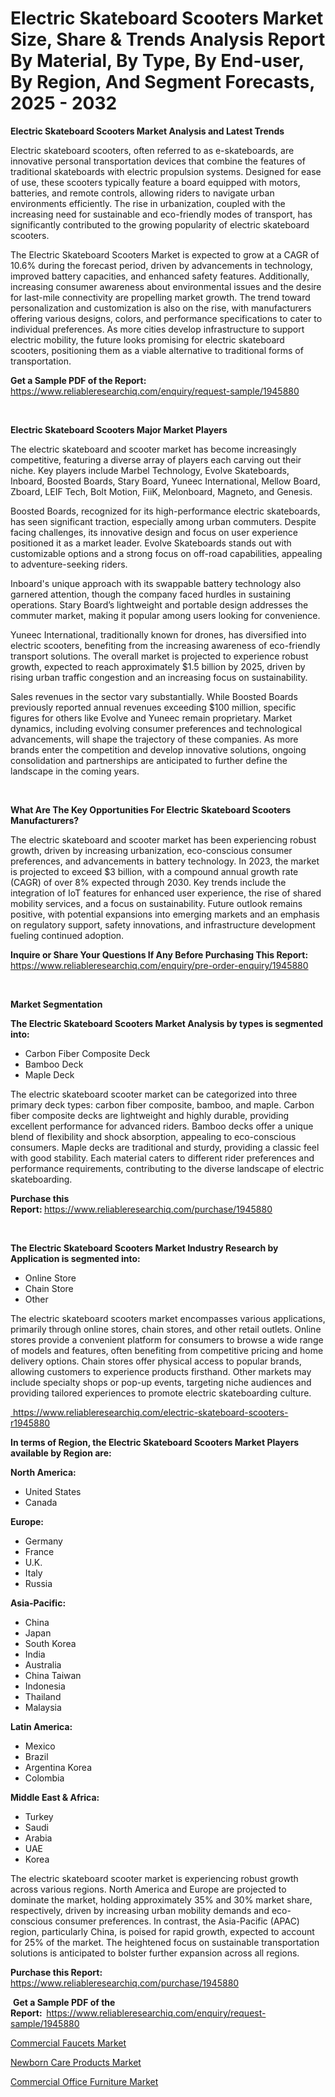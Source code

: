 <p><h1>Electric Skateboard Scooters Market Size, Share & Trends Analysis Report By Material, By Type, By End-user, By Region, And Segment Forecasts, 2025 - 2032</h1></p><p><strong>Electric Skateboard Scooters Market Analysis and Latest Trends</strong></p>
<p><p>Electric skateboard scooters, often referred to as e-skateboards, are innovative personal transportation devices that combine the features of traditional skateboards with electric propulsion systems. Designed for ease of use, these scooters typically feature a board equipped with motors, batteries, and remote controls, allowing riders to navigate urban environments efficiently. The rise in urbanization, coupled with the increasing need for sustainable and eco-friendly modes of transport, has significantly contributed to the growing popularity of electric skateboard scooters.</p><p>The Electric Skateboard Scooters Market is expected to grow at a CAGR of 10.6% during the forecast period, driven by advancements in technology, improved battery capacities, and enhanced safety features. Additionally, increasing consumer awareness about environmental issues and the desire for last-mile connectivity are propelling market growth. The trend toward personalization and customization is also on the rise, with manufacturers offering various designs, colors, and performance specifications to cater to individual preferences. As more cities develop infrastructure to support electric mobility, the future looks promising for electric skateboard scooters, positioning them as a viable alternative to traditional forms of transportation.</p></p>
<p><strong>Get a Sample PDF of the Report:&nbsp;</strong> <a href="https://www.reliableresearchiq.com/enquiry/request-sample/1945880?utm_campaign=1140&utm_medium=2&utm_source=Github&utm_content=ia&utm_term=08022025&utm_id=electric-skateboard-scooters">https://www.reliableresearchiq.com/enquiry/request-sample/1945880</a></p>
<p>&nbsp;</p>
<p><strong>Electric Skateboard Scooters Major Market Players</strong></p>
<p><p>The electric skateboard and scooter market has become increasingly competitive, featuring a diverse array of players each carving out their niche. Key players include Marbel Technology, Evolve Skateboards, Inboard, Boosted Boards, Stary Board, Yuneec International, Mellow Board, Zboard, LEIF Tech, Bolt Motion, FiiK, Melonboard, Magneto, and Genesis.</p><p>Boosted Boards, recognized for its high-performance electric skateboards, has seen significant traction, especially among urban commuters. Despite facing challenges, its innovative design and focus on user experience positioned it as a market leader. Evolve Skateboards stands out with customizable options and a strong focus on off-road capabilities, appealing to adventure-seeking riders.</p><p>Inboard's unique approach with its swappable battery technology also garnered attention, though the company faced hurdles in sustaining operations. Stary Board’s lightweight and portable design addresses the commuter market, making it popular among users looking for convenience.</p><p>Yuneec International, traditionally known for drones, has diversified into electric scooters, benefiting from the increasing awareness of eco-friendly transport solutions. The overall market is projected to experience robust growth, expected to reach approximately $1.5 billion by 2025, driven by rising urban traffic congestion and an increasing focus on sustainability.</p><p>Sales revenues in the sector vary substantially. While Boosted Boards previously reported annual revenues exceeding $100 million, specific figures for others like Evolve and Yuneec remain proprietary. Market dynamics, including evolving consumer preferences and technological advancements, will shape the trajectory of these companies. As more brands enter the competition and develop innovative solutions, ongoing consolidation and partnerships are anticipated to further define the landscape in the coming years.</p></p>
<p>&nbsp;</p>
<p><strong>What Are The Key Opportunities For Electric Skateboard Scooters Manufacturers?</strong></p>
<p><p>The electric skateboard and scooter market has been experiencing robust growth, driven by increasing urbanization, eco-conscious consumer preferences, and advancements in battery technology. In 2023, the market is projected to exceed $3 billion, with a compound annual growth rate (CAGR) of over 8% expected through 2030. Key trends include the integration of IoT features for enhanced user experience, the rise of shared mobility services, and a focus on sustainability. Future outlook remains positive, with potential expansions into emerging markets and an emphasis on regulatory support, safety innovations, and infrastructure development fueling continued adoption.</p></p>
<p><strong>Inquire or Share Your Questions If Any Before Purchasing This Report:</strong> <a href="https://www.reliableresearchiq.com/enquiry/pre-order-enquiry/1945880?utm_campaign=1140&utm_medium=2&utm_source=Github&utm_content=ia&utm_term=08022025&utm_id=electric-skateboard-scooters">https://www.reliableresearchiq.com/enquiry/pre-order-enquiry/1945880</a></p>
<p>&nbsp;</p>
<p><strong>Market Segmentation</strong></p>
<p><strong>The Electric Skateboard Scooters Market Analysis by types is segmented into:</strong></p>
<p><ul><li>Carbon Fiber Composite Deck</li><li>Bamboo Deck</li><li>Maple Deck</li></ul></p>
<p><p>The electric skateboard scooter market can be categorized into three primary deck types: carbon fiber composite, bamboo, and maple. Carbon fiber composite decks are lightweight and highly durable, providing excellent performance for advanced riders. Bamboo decks offer a unique blend of flexibility and shock absorption, appealing to eco-conscious consumers. Maple decks are traditional and sturdy, providing a classic feel with good stability. Each material caters to different rider preferences and performance requirements, contributing to the diverse landscape of electric skateboarding.</p></p>
<p><strong>Purchase this Report:&nbsp;</strong><a href="https://www.reliableresearchiq.com/purchase/1945880?utm_campaign=1140&utm_medium=2&utm_source=Github&utm_content=ia&utm_term=08022025&utm_id=electric-skateboard-scooters">https://www.reliableresearchiq.com/purchase/1945880</a></p>
<p>&nbsp;</p>
<p><strong>The Electric Skateboard Scooters Market Industry Research by Application is segmented into:</strong></p>
<p><ul><li>Online Store</li><li>Chain Store</li><li>Other</li></ul></p>
<p><p>The electric skateboard scooters market encompasses various applications, primarily through online stores, chain stores, and other retail outlets. Online stores provide a convenient platform for consumers to browse a wide range of models and features, often benefiting from competitive pricing and home delivery options. Chain stores offer physical access to popular brands, allowing customers to experience products firsthand. Other markets may include specialty shops or pop-up events, targeting niche audiences and providing tailored experiences to promote electric skateboarding culture.</p></p>
<p><a href="https://www.reliableresearchiq.com/electric-skateboard-scooters-r1945880?utm_campaign=1140&utm_medium=2&utm_source=Github&utm_content=ia&utm_term=08022025&utm_id=electric-skateboard-scooters">&nbsp;https://www.reliableresearchiq.com/electric-skateboard-scooters-r1945880</a></p>
<p><strong>In terms of Region, the Electric Skateboard Scooters Market Players available by Region are:</strong></p>
<p>
    <p> <strong> North America: </strong>
        <ul>
            <li>United States</li>
            <li>Canada</li>
        </ul>
        </p> 
    <p> <strong> Europe: </strong>
        <ul>
            <li>Germany</li>
            <li>France</li>
            <li>U.K.</li>
            <li>Italy</li>
            <li>Russia</li>
        </ul>
        </p> 
    <p> <strong> Asia-Pacific: </strong>
        <ul>
            <li>China</li>
            <li>Japan</li>
            <li>South Korea</li>
            <li>India</li>
            <li>Australia</li>
            <li>China Taiwan</li>
            <li>Indonesia</li>
            <li>Thailand</li>
            <li>Malaysia</li>
        </ul>
        </p> 
    <p> <strong> Latin America: </strong>
        <ul>
            <li>Mexico</li>
            <li>Brazil</li>
            <li>Argentina Korea</li>
            <li>Colombia</li>
        </ul>
        </p> 
    <p> <strong> Middle East & Africa: </strong>
        <ul>
            <li>Turkey</li>
            <li>Saudi</li>
            <li>Arabia</li>
            <li>UAE</li>
            <li>Korea</li>
        </ul>
    </p>
    </p>
<p><p>The electric skateboard scooter market is experiencing robust growth across various regions. North America and Europe are projected to dominate the market, holding approximately 35% and 30% market share, respectively, driven by increasing urban mobility demands and eco-conscious consumer preferences. In contrast, the Asia-Pacific (APAC) region, particularly China, is poised for rapid growth, expected to account for 25% of the market. The heightened focus on sustainable transportation solutions is anticipated to bolster further expansion across all regions.</p></p>
<p><strong>Purchase this Report: </strong><a href="https://www.reliableresearchiq.com/purchase/1945880?utm_campaign=1140&utm_medium=2&utm_source=Github&utm_content=ia&utm_term=08022025&utm_id=electric-skateboard-scooters">https://www.reliableresearchiq.com/purchase/1945880</a></p>
<p>&nbsp;<strong>Get a Sample PDF of the Report:&nbsp;&nbsp;</strong><a href="https://www.reliableresearchiq.com/enquiry/request-sample/1945880?utm_campaign=1140&utm_medium=2&utm_source=Github&utm_content=ia&utm_term=08022025&utm_id=electric-skateboard-scooters">https://www.reliableresearchiq.com/enquiry/request-sample/1945880</a></p>
<p><strong></strong></p>
<p><p><a href="https://github.com/dibesnayee/Market-Research-Report-List-1/blob/main/commercial-faucets-market.md?utm_campaign=1140&utm_medium=2&utm_source=Github&utm_content=ia&utm_term=08022025&utm_id=electric-skateboard-scooters">Commercial Faucets Market</a></p><p><a href="https://github.com/hirvemohssi19/Market-Research-Report-List-1/blob/main/newborn-care-products-market.md?utm_campaign=1140&utm_medium=2&utm_source=Github&utm_content=ia&utm_term=08022025&utm_id=electric-skateboard-scooters">Newborn Care Products Market</a></p><p><a href="https://github.com/bosiwajman/Market-Research-Report-List-1/blob/main/commercial-office-furniture-market.md?utm_campaign=1140&utm_medium=2&utm_source=Github&utm_content=ia&utm_term=08022025&utm_id=electric-skateboard-scooters">Commercial Office Furniture Market</a></p></p>